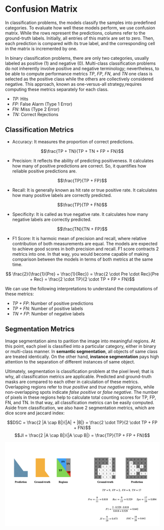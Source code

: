 
# Confusion Matrix

In classification problems, the models classify the samples into predefined categories. To evaluate how well these models perform, we use confusion matrix. While the rows represent the predictions, columns refer to the ground-truth labels. Initially, all entries of this matrix are set to zero. Then, each prediction is compared with its true label, and the corresponding cell in the matrix is incremented by one. 

In binary classification problems, there are only two categories, usually labeled as positive ($1$) and negative ($0$). Multi-class classification problems do not inherently involve positive and negative terminology; nevertheless, to be able to compute performance metrics *TP*, *FP*, *FN*, and *TN* one class is selected as the positive class while the others are collectively considered negative. This approach, known as one-versus-all strategy,requires computing these metrics separately for each class.

- *TP:* Hits
- *FP:* False Alarm (Type 1 Error)
- *FN:* Miss (Type 2 Error)
- *TN:* Correct Rejections

## Classification Metrics

- Accuracy: It measures the proportion of correct predictions.

$$\frac{TP + TN}{TP + TN + FP + FN}$$

- Precision: It reflects the ability of predicting positiveness. It calculates how many of positive predictions are correct. So, it quantifies how reliable positive predictions are.

$$\frac{TP}{TP + FP}$$

- Recall: It is generally known as hit rate or true positive rate. It calculates how many positive labels are correctly predicted. 

$$\frac{TP}{TP + FN}$$

- Specificity: It is called as true negative rate. It calculates how many negative labels are correctly predicted.

$$\frac{TN}{TN + FP}$$

- F1 Score: It is harmoic mean of precision and recall, where relative contribution of both measurements are equal. The models are expected to achieve good scores in both precision and recall. F1 score contracts 2 metrics into one. In that way, you would become capable of making comparison between the models in terms of both metrics at the same time.

$$ \frac{2}{\frac{1}{Pre} + \frac{1}{Rec}} = \frac{2 \cdot Pre \cdot Rec}{Pre + Rec} = \frac{2 \cdot TP}{2 \cdot TP + FP + FN}$$

We can use the following interpretations to understand the computations of these metrics:

- *TP + FP*: Number of positive predictions
- *TP + FN*: Number of positive labels
- *TN + FP*: Number of negative labels


## Segmentation Metrics

Image segmentation aims to parition the image into meaningful regions. At this point, each pixel is classified into a particular category, either in binary or multi-class manner. In **semantic segmentation**, all objects of same class are treated identically. On the other hand, **instance segmentation** pays high attention to the separation of different instances of same object. 

Ultimately, segmentation is classification problem at the pixel level; that is why, all classification metrics are applicable. Predicted and ground-truth masks are compared to each other in calculation of these metrics. Overlapping regions refer to *true positive* and *true negative* regions, while non-overlapping spots indicate *false positive* or *false negative*. The number of pixels in these regions help to calculate total counting scores for TP, FP, FN, and TN. In that way, all classification metrics can be easily computed. Aside from classification, we also have 2 segmentation metrics, which are dice score and jaccard index:

$$DSC = \frac{2 |A \cap B|}{|A| + |B|} = \frac{2 \cdot TP}{2 \cdot TP + FP + FN}$$ 
$$JI = \frac{2 |A \cap B|}{|A \cup B|} = \frac{TP}{TP + FP + FN}$$

<p align="center">
  <img src="https://github.com/GoktugGuvercin/Confusion-Matrix/blob/main/images/Segmentation.png" width="700" title="Segmentation">
</p>
